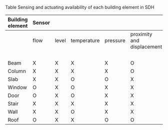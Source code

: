 Table
Sensing and actuating availability of each building element in SDH

|     Building element    |     Sensor    |              |                    |                 |                                   |                         |               |     Actuator           |                   |                |                |
|-------------------------|---------------|--------------|--------------------|-----------------|-----------------------------------|-------------------------|---------------|------------------------|-------------------|----------------|----------------|
|                         |     flow      |     level    |     temperature    |     pressure    |     proximity and displacement    |     gas and chemical    |     others    |     change in shape    |     static        |                |                |
|                         |               |              |                    |                 |                                   |                         |               |     mechanical         |     electrical    |     thermal    |     optical    |
|     Beam                |     X         |     X        |     X              |     X           |     O                             |     X                   |     O         |     X                  |     X             |     X          |     X          |
|     Column              |     X         |     X        |     X              |     X           |     O                             |     X                   |     O         |     X                  |     X             |     X          |     X          |
|     Slab                |     X         |     X        |     O              |     O           |     X                             |     X                   |     O         |     O                  |     X             |     O          |     O          |
|     Window              |     O         |     X        |     O              |     X           |     X                             |     O                   |     O         |     O                  |     O             |     X          |     O          |
|     Door                |     O         |     X        |     O              |     X           |     X                             |     O                   |     O         |     O                  |     O             |     X          |     O          |
|     Stair               |     X         |     X        |     X              |     X           |     X                             |     O                   |     O         |     X                  |     O             |     X          |     O          |
|     Wall                |     X         |     X        |     O              |     X           |     X                             |     O                   |     O         |     O                  |     O             |     X          |     O          |
|     Roof                |     O         |     X        |     X              |     O           |     O                             |     X                   |     O         |     O                  |     O             |     O          |     O          |
